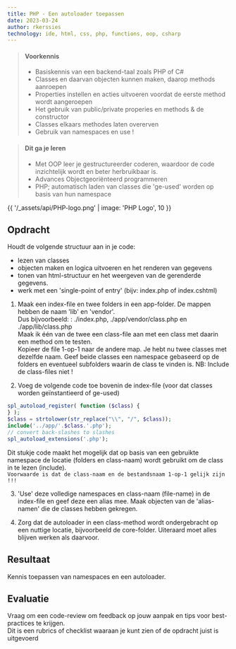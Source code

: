 ```yaml
---
title: PHP - Een autoloader toepassen 
date: 2023-03-24
author: rkerssies
technology: ide, html, css, php, functions, oop, csharp
---
```



> #### Voorkennis
> * Basiskennis van een backend-taal zoals PHP of C#
> * Classes en daarvan objecten kunnen maken, daarop methods aanroepen
> * Properties instellen en acties uitvoeren voordat de eerste method wordt aangeroepen
> * Het gebruik van public/private properies en methods & de constructor
> * Classes elkaars methodes laten overerven
> * Gebruik van namespaces en use !


> #### Dit ga je leren
> * Met OOP leer je gestructureerder coderen, waardoor de code inzichtelijk wordt en beter herbruikbaar is.
> * Advances Objectgeoriënteerd programmeren
> * PHP; automatisch laden van classes die 'ge-used' worden op basis van hun namespace

{{ '/_assets/api/PHP-logo.png' | image: 'PHP Logo', 10 }}

## Opdracht
Houdt de volgende structuur aan in je code:
* lezen van classes
* objecten maken en logica uitvoeren en het renderen van gegevens
* tonen van html-structuur en het weergeven van de gerenderde gegevens.
* werk met een 'single-point of entry' (bijv: index.php of index.cshtml)

1. Maak een index-file en twee folders in een app-folder. De mappen hebben de naam 'lib' en 'vendor'.<br>
   Dus bijvoorbeeld: : ./index.php,   ./app/vendor/class.php   en    ./app/lib/class.php <br>
   Maak ik één van de twee een class-file aan met een class met daarin een method om te testen.<br>
   Kopieer de file 1-op-1 naar de andere map. Je hebt nu twee classes met dezelfde naam.
   Geef beide classes een namespace gebaseerd op de folders en eventueel subfolders waarin de class te vinden is.
   NB: Include de class-files niet !

2. Voeg de volgende code toe bovenin de index-file (voor dat classes worden geïnstantieerd of ge-used)
```php
spl_autoload_register( function ($class) {
} );
$class = strtolower(str_replace("\\", "/", $class)); 
include('../app/'.$class.'.php');
// convert back-slashes to slashes
spl_autoload_extensions('.php');
```
Dit stukje code maakt het mogelijk dat op basis van een gebruikte namespace de locatie (folders en class-naam)
wordt gebruikt om de class in te lezen (include).<br>
`Voorwaarde is dat de class-naam en de bestandsnaam 1-op-1 gelijk zijn !!!`

3. 'Use' deze volledige namespaces en class-naam (file-name) in de index-file en geef deze een alias mee.
   Maak objecten van de 'alias-namen' die de classes hebben gekregen.<br>

4. Zorg dat de autoloader in een class-method wordt ondergebracht op een nuttige locatie, bijvoorbeeld de core-folder.
   Uiteraard moet alles blijven werken als daarvoor.

## Resultaat
Kennis toepassen van namespaces en een autoloader.

## Evaluatie
Vraag om een code-review om feedback op jouw aanpak en tips voor best-practices te krijgen.<br>
Dit is een rubrics of checklist waaraan je kunt zien of de opdracht juist is uitgevoerd
